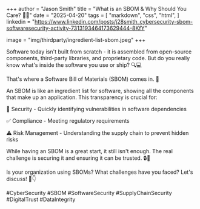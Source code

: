 +++
author = "Jason Smith"
title = "What is an SBOM & Why Should You Care? 🤔💡"
date = "2025-04-20"
tags = [
    "markdown",
    "css",
    "html",
]
linkedin = "https://www.linkedin.com/posts/j28smith_cybersecurity-sbom-softwaresecurity-activity-7313193464173629444-8KfY"

image = "img/thirdparty/ingredient-list-sbom.jpeg"
+++

Software today isn't built from scratch - it is assembled from open-source components, third-party libraries,
and proprietary code. But do you really know what's inside the software you use or ship? 🔍💻

That's where a Software Bill of Materials (SBOM) comes in. 📝

An SBOM is like an ingredient list for software, showing all the components that make up an application. This transparency is crucial for:

🔐 Security - Quickly identifying vulnerabilities in software dependencies

✅ Compliance - Meeting regulatory requirements

⚠️ Risk Management - Understanding the supply chain to prevent hidden risks

While having an SBOM is a great start, it still isn't enough. The real challenge is securing it and ensuring it can be trusted. 🔒🔑

Is your organization using SBOMs? What challenges have you faced? Let's discuss! 💬👇

#CyberSecurity #SBOM #SoftwareSecurity #SupplyChainSecurity #DigitalTrust #DataIntegrity
